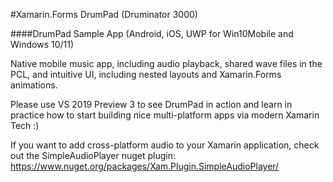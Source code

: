#Xamarin.Forms DrumPad (Druminator 3000)

####DrumPad Sample App (Android, iOS, UWP for Win10Mobile and Windows 10/11)

Native mobile music app, including audio playback, shared wave files in the PCL, 
and intuitive UI, including nested layouts and Xamarin.Forms animations.

Please use VS 2019 Preview 3 to see DrumPad in action and learn in practice how to start building nice multi-platform apps via modern Xamarin Tech :)

If you want to add cross-platform audio to your Xamarin application, check out the SimpleAudioPlayer 
nuget plugin: https://www.nuget.org/packages/Xam.Plugin.SimpleAudioPlayer/
